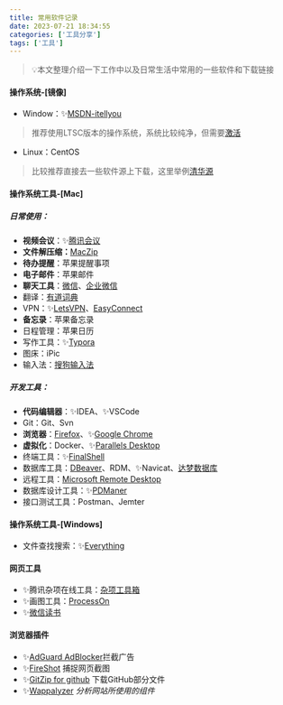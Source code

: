 ```yaml
---
title: 常用软件记录
date: 2023-07-21 18:34:55
categories: ['工具分享']
tags: ['工具']
---
```


<meta name="referrer" content="no-referrer" />

> 💡本文整理介绍一下工作中以及日常生活中常用的一些软件和下载链接

<!--more-->

#### 操作系统-[镜像]

* Window：✨[MSDN-itellyou](https://msdn.itellyou.cn/)

> 推荐使用LTSC版本的操作系统，系统比较纯净，但需要[激活](https://www.icloud.com.cn/iclouddrive/009dT5FmvFW1dVjWVR8XkFnSA#HEU_KMS_Activator)

* Linux：CentOS

> 比较推荐直接去一些软件源上下载，这里举例[清华源](https://mirrors.tuna.tsinghua.edu.cn/ubuntu-cdimage/releases/23.04/release/)

#### 操作系统工具-[Mac]

##### 日常使用：

- **视频会议**：✨[腾讯会议](https://meeting.tencent.com/)
- **文件解压缩：**[MacZip](https://ezip.awehunt.com/)
- **待办提醒**：苹果提醒事项
- **电子邮件**：苹果邮件
- **聊天工具**：[微信](https://weixin.qq.com/)、[企业微信](https://work.weixin.qq.com)
- 翻译：[有道词典](https://cidian.youdao.com/download-app/?keyfrom=dict_web_product)
- VPN：✨[LetsVPN](https://ric.asiway.org/?shortlink=0gesgjiu&c=cs-articles&pid=activity&af_xp=custom&source_caller=ui)、[EasyConnect](https://vpn.muc.edu.cn/portal/#!/login)
- **备忘录**：苹果备忘录
- 日程管理：苹果日历
- 写作工具：✨[Typora](https://www.icloud.com.cn/iclouddrive/07dw7bzS6ec_XBnGQdwoXgcPw#Typora_1.6.7_osx)
- 图床：iPic
- 输入法：[搜狗输入法](https://pinyin.sogou.com/mac/)

##### 开发工具：

- **代码编辑器**：✨IDEA、✨VSCode
- Git：Git、Svn
- **浏览器**：[Firefox](http://www.firefox.com.cn/)、✨[Google Chrome](https://www.google.cn/chrome/index.html)
- **虚拟化**：Docker、✨[Parallels Desktop](https://www.icloud.com.cn/iclouddrive/051LwYlz9I5q-75mQjuesqPDg#ParallelsDesktop-18.1.1-53328_M_osx)
- 终端工具：✨[FinalShell](http://www.hostbuf.com/t/988.html)
- 数据库工具：[DBeaver](https://dbeaver.io/download/)、RDM、✨Navicat、[达梦数据库](https://www.dameng.com/DM8.html)
- 远程工具：[Microsoft Remote Desktop](https://apps.apple.com/tw/app/microsoft-remote-desktop/id1295203466)
- 数据库设计工具：✨[PDManer](https://gitee.com/robergroup/pdmaner/releases)
- 接口测试工具：Postman、Jemter

#### 操作系统工具-[Windows]

- 文件查找搜索：✨[Everything](https://www.voidtools.com/zh-cn/)

#### 网页工具

- ✨腾讯杂项在线工具：[杂项工具箱](https://tool.browser.qq.com/)
- ✨画图工具：[ProcessOn](https://www.processon.com/)
- ✨[微信读书](https://weread.qq.com/)

#### 浏览器插件

- ✨[AdGuard AdBlocker](https://chrome.google.com/webstore/detail/adguard-adblocker/bgnkhhnnamicmpeenaelnjfhikgbkllg)拦截广告
- ✨[FireShot](https://chrome.google.com/webstore/detail/take-webpage-screenshots/mcbpblocgmgfnpjjppndjkmgjaogfceg) 捕捉网页截图
- ✨[GitZip for github](https://chrome.google.com/webstore/detail/gitzip-for-github/ffabmkklhbepgcgfonabamgnfafbdlkn) 下载GitHub部分文件
- ✨[Wappalyzer](https://www.wappalyzer.com/apps/?utm_source=popup&utm_medium=extension&utm_campaign=wappalyzer) *分析网站所使用的组件*
